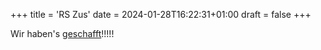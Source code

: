 +++
title = 'RS Zus'
date = 2024-01-28T16:22:31+01:00
draft = false
+++

Wir haben's [geschafft](https://www.rs-zusmarshausen.de/)!!!!!
